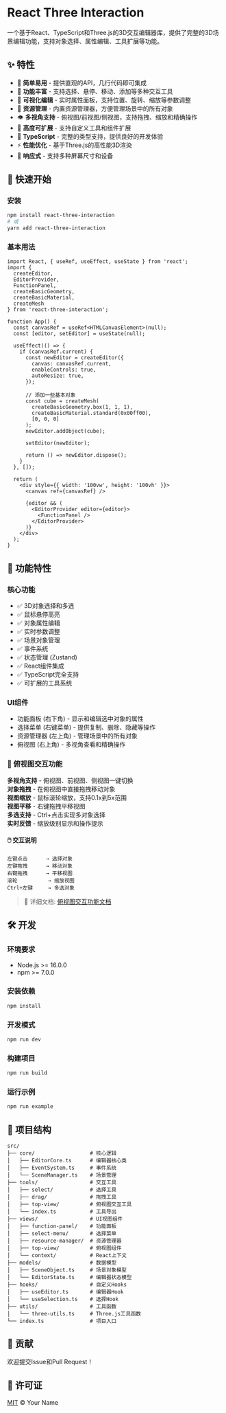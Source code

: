 # React Three Interaction

一个基于React、TypeScript和Three.js的3D交互编辑器库，提供了完整的3D场景编辑功能，支持对象选择、属性编辑、工具扩展等功能。

## ✨ 特性

- 🎯 **简单易用** - 提供直观的API，几行代码即可集成
- 🔧 **功能丰富** - 支持选择、悬停、移动、添加等多种交互工具
- 🎨 **可视化编辑** - 实时属性面板，支持位置、旋转、缩放等参数调整
- 📁 **资源管理** - 内置资源管理器，方便管理场景中的所有对象
- 👁️ **多视角支持** - 俯视图/前视图/侧视图，支持拖拽、缩放和精确操作
- 🔌 **高度可扩展** - 支持自定义工具和组件扩展
- 💪 **TypeScript** - 完整的类型支持，提供良好的开发体验
- ⚡ **性能优化** - 基于Three.js的高性能3D渲染
- 📱 **响应式** - 支持多种屏幕尺寸和设备

## 🚀 快速开始

### 安装

```bash
npm install react-three-interaction
# 或
yarn add react-three-interaction
```

### 基本用法

```tsx
import React, { useRef, useEffect, useState } from 'react';
import { 
  createEditor, 
  EditorProvider, 
  FunctionPanel,
  createBasicGeometry,
  createBasicMaterial,
  createMesh 
} from 'react-three-interaction';

function App() {
  const canvasRef = useRef<HTMLCanvasElement>(null);
  const [editor, setEditor] = useState(null);

  useEffect(() => {
    if (canvasRef.current) {
      const newEditor = createEditor({
        canvas: canvasRef.current,
        enableControls: true,
        autoResize: true,
      });

      // 添加一些基本对象
      const cube = createMesh(
        createBasicGeometry.box(1, 1, 1),
        createBasicMaterial.standard(0x00ff00),
        [0, 0, 0]
      );
      newEditor.addObject(cube);

      setEditor(newEditor);

      return () => newEditor.dispose();
    }
  }, []);

  return (
    <div style={{ width: '100vw', height: '100vh' }}>
      <canvas ref={canvasRef} />
      
      {editor && (
        <EditorProvider editor={editor}>
          <FunctionPanel />
        </EditorProvider>
      )}
    </div>
  );
}
```

## 📖 功能特性

### 核心功能
- ✅ 3D对象选择和多选
- ✅ 鼠标悬停高亮
- ✅ 对象属性编辑
- ✅ 实时参数调整
- ✅ 场景对象管理
- ✅ 事件系统
- ✅ 状态管理 (Zustand)
- ✅ React组件集成
- ✅ TypeScript完全支持
- ✅ 可扩展的工具系统

### UI组件
- 功能面板 (右下角) - 显示和编辑选中对象的属性
- 选择菜单 (右键菜单) - 提供复制、删除、隐藏等操作
- 资源管理器 (左上角) - 管理场景中的所有对象
- 俯视图 (右上角) - 多视角查看和精确操作

### 🎯 俯视图交互功能

**多视角支持** - 俯视图、前视图、侧视图一键切换  
**对象拖拽** - 在俯视图中直接拖拽移动对象  
**视图缩放** - 鼠标滚轮缩放，支持0.1x到5x范围  
**视图平移** - 右键拖拽平移视图  
**多选支持** - Ctrl+点击实现多对象选择  
**实时反馈** - 缩放级别显示和操作提示  

#### 🖱️ 交互说明
```
左键点击      → 选择对象
左键拖拽      → 移动对象  
右键拖拽      → 平移视图
滚轮          → 缩放视图
Ctrl+左键     → 多选对象
```

> 📖 详细文档: [俯视图交互功能文档](docs/TopView-Interactions.md)

## 🛠️ 开发

### 环境要求

- Node.js >= 16.0.0
- npm >= 7.0.0

### 安装依赖

```bash
npm install
```

### 开发模式

```bash
npm run dev
```

### 构建项目

```bash
npm run build
```

### 运行示例

```bash
npm run example
```

## 📁 项目结构

```
src/
├── core/                  # 核心逻辑
│   ├── EditorCore.ts      # 编辑器核心类
│   ├── EventSystem.ts     # 事件系统
│   └── SceneManager.ts    # 场景管理
├── tools/                 # 交互工具
│   ├── select/            # 选择工具
│   ├── drag/              # 拖拽工具
│   ├── top-view/          # 俯视图交互工具
│   └── index.ts           # 工具导出
├── views/                 # UI视图组件
│   ├── function-panel/    # 功能面板
│   ├── select-menu/       # 选择菜单
│   ├── resource-manager/  # 资源管理器
│   ├── top-view/          # 俯视图组件
│   └── context/           # React上下文
├── models/                # 数据模型
│   ├── SceneObject.ts     # 场景对象模型
│   └── EditorState.ts     # 编辑器状态模型
├── hooks/                 # 自定义Hooks
│   ├── useEditor.ts       # 编辑器Hook
│   └── useSelection.ts    # 选择Hook
├── utils/                 # 工具函数
│   └── three-utils.ts     # Three.js工具函数
└── index.ts               # 项目入口
```

## 🤝 贡献

欢迎提交Issue和Pull Request！

## 📄 许可证

[MIT](LICENSE) © Your Name
